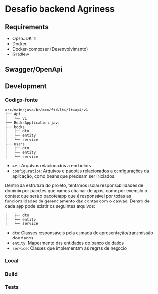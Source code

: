 # Desafio backend Agriness

## Requirements
  - OpenJDK 11
  - Docker
  - Docker-composer (Desenvolvimento)
  - Gradlew

## Swagger/OpenApi

## Development

### Codigo-fonte
```
src/main/java/br/com/ftd/lti/ltiapi/v1
├── Api
│   └── v1
├── BooksApplication.java
├── books
│   ├── dto
│   └── entity
|   └── service
├── users
│   ├── dto
│   └── entity
|   └── service
```

* `API`: Arquivos relacionados a endpoints
* `configuration`: Arquivos e pacotes relacionados a configurações da aplicação, como beans que precisam ser iniciados.

Dentro da estrutura do projeto, tentamos isolar responsabilidades de dominio por pacotes que vamos chamar de apps, como por exemplo o contas: que será o pacote/app que é responsável por todas as funcionalidades de gerenciamento das contas com o canvas.
Dentro de cada app pode existir os seguintes arquivos:
```
│   ├── dto
│   └── entity
|   └── service
```
* `dto`: Classes responsáveis pela camada de apresentação/transmissão dos dados.
* `entity`: Mapeamento das entidades do banco de dados
* `service`: Classes que implementam as regras de negocio

### Local

### Build

### Tests

